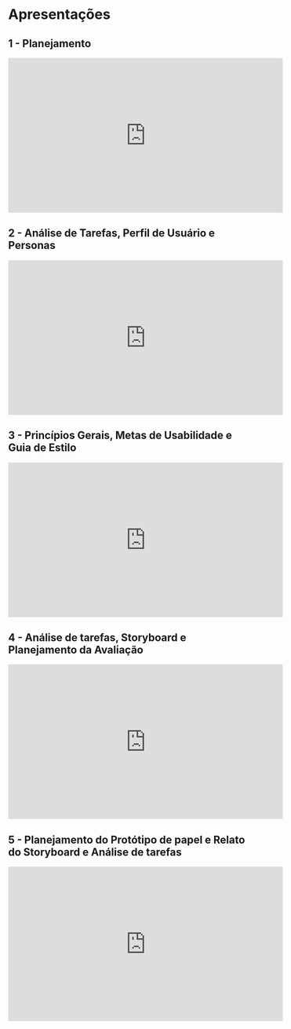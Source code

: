 # Apresentações

## 1 - Planejamento

<iframe width="560" height="315" src="https://www.youtube.com/embed/8F8uvZ_YngE" frameborder="0" allow="accelerometer; autoplay; clipboard-write; encrypted-media; gyroscope; picture-in-picture" allowfullscreen></iframe>

## 2 - Análise de Tarefas, Perfil de Usuário e Personas

<iframe width="560" height="315" src="https://www.youtube.com/embed/w2Ak7uUpdJc" frameborder="0" allow="accelerometer; autoplay; clipboard-write; encrypted-media; gyroscope; picture-in-picture" allowfullscreen></iframe>

## 3 - Princípios Gerais, Metas de Usabilidade e Guia de Estilo

<iframe width="560" height="315" src="https://www.youtube.com/embed/PObDwrmDFsU" frameborder="0" allow="accelerometer; autoplay; clipboard-write; encrypted-media; gyroscope; picture-in-picture" allowfullscreen></iframe>

## 4 - Análise de tarefas, Storyboard e Planejamento da Avaliação

<iframe width="560" height="315" src="https://www.youtube.com/embed/4vtfsgU2thQ" frameborder="0" allow="accelerometer; autoplay; clipboard-write; encrypted-media; gyroscope; picture-in-picture" allowfullscreen></iframe>

## 5 - Planejamento do Protótipo de papel e Relato do Storyboard e Análise de tarefas

<iframe width="560" height="315" src="https://www.youtube.com/embed/IcH8zC2m58A" frameborder="0" allow="accelerometer; autoplay; clipboard-write; encrypted-media; gyroscope; picture-in-picture" allowfullscreen></iframe>
